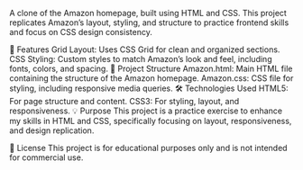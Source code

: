 A clone of the Amazon homepage, built using HTML and CSS. This project replicates Amazon’s layout, styling, and structure to practice frontend skills and focus on CSS design
consistency.

🚀 Features
Grid Layout: Uses CSS Grid for clean and organized sections.
CSS Styling: Custom styles to match Amazon’s look and feel, including fonts, colors, and spacing.
📁 Project Structure
Amazon.html: Main HTML file containing the structure of the Amazon homepage.
Amazon.css: CSS file for styling, including responsive media queries.
🛠️ Technologies Used
HTML5: For page structure and content.
CSS3: For styling, layout, and responsiveness.
💡 Purpose
This project is a practice exercise to enhance my skills in HTML and CSS, specifically focusing on layout, responsiveness, and design replication.

📜 License
This project is for educational purposes only and is not intended for commercial use.
